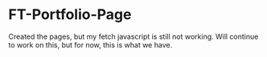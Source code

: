# FT-Portfolio-Page
Created the pages, but my fetch javascript is still not working. Will continue to work on this, but for now, this is what we have.
